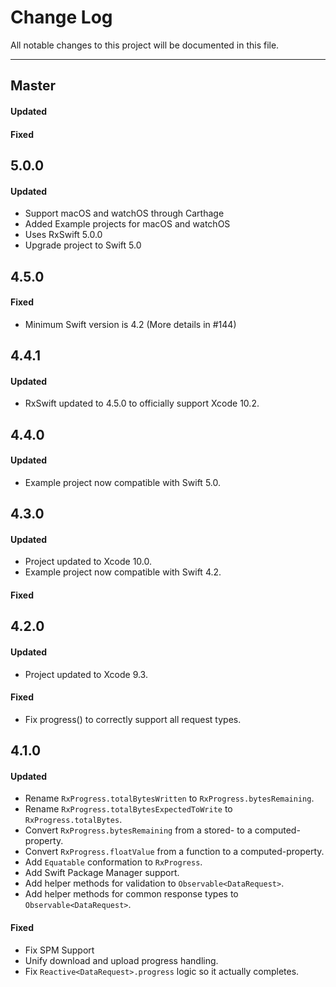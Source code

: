 # Change Log
All notable changes to this project will be documented in this file.

---

## Master

#### Updated

#### Fixed

## 5.0.0

#### Updated
* Support macOS and watchOS through Carthage 
* Added Example projects for macOS and watchOS 
* Uses RxSwift 5.0.0
* Upgrade project to Swift 5.0

## 4.5.0

#### Fixed
*  Minimum Swift version is 4.2 (More details in #144)

## 4.4.1

#### Updated
* RxSwift updated to 4.5.0 to officially support Xcode 10.2.

## 4.4.0

#### Updated
* Example project now compatible with Swift 5.0.

## 4.3.0

#### Updated
* Project updated to Xcode 10.0.
* Example project now compatible with Swift 4.2.

#### Fixed

## 4.2.0

#### Updated
* Project updated to Xcode 9.3.

#### Fixed
* Fix progress() to correctly support all request types.

## 4.1.0

#### Updated

* Rename `RxProgress.totalBytesWritten` to `RxProgress.bytesRemaining`.
* Rename `RxProgress.totalBytesExpectedToWrite` to `RxProgress.totalBytes`.
* Convert `RxProgress.bytesRemaining` from a stored- to a computed-property.
* Convert `RxProgress.floatValue` from a function to a computed-property.
* Add `Equatable` conformation to `RxProgress`.
* Add Swift Package Manager support.
* Add helper methods for validation to `Observable<DataRequest>`.
* Add helper methods for common response types to `Observable<DataRequest>`.

#### Fixed

* Fix SPM Support
* Unify download and upload progress handling.
* Fix `Reactive<DataRequest>.progress` logic so it actually completes.
